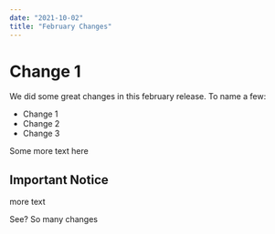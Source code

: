 ```yaml
---
date: "2021-10-02"
title: "February Changes"
---
```


# Change 1

We did some great changes in this february release. To name a few:

- Change 1
- Change 2
- Change 3

Some more text here

## Important Notice

more text

See? So many changes
